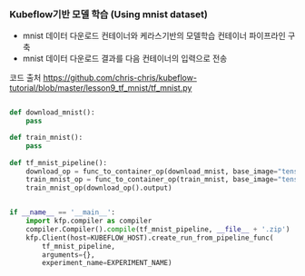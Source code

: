 ### Kubeflow기반 모델 학습 (Using mnist dataset)
- mnist 데이터 다운로드 컨테이너와 케라스기반의 모델학습 컨테이너 파이프라인 구축
- mnist 데이터 다운로드 결과를 다음 컨테이너의 입력으로 전송

코드 출처
https://github.com/chris-chris/kubeflow-tutorial/blob/master/lesson9_tf_mnist/tf_mnist.py

```python

def download_mnist():
    pass

def train_mnist():
    pass
    
def tf_mnist_pipeline():
    download_op = func_to_container_op(download_mnist, base_image="tensorflow/tensorflow")
    train_mnist_op = func_to_container_op(train_mnist, base_image="tensorflow/tensorflow")
    train_mnist_op(download_op().output)


if __name__ == '__main__':
    import kfp.compiler as compiler
    compiler.Compiler().compile(tf_mnist_pipeline, __file__ + '.zip')
    kfp.Client(host=KUBEFLOW_HOST).create_run_from_pipeline_func(
        tf_mnist_pipeline,
        arguments={},
        experiment_name=EXPERIMENT_NAME)
```

